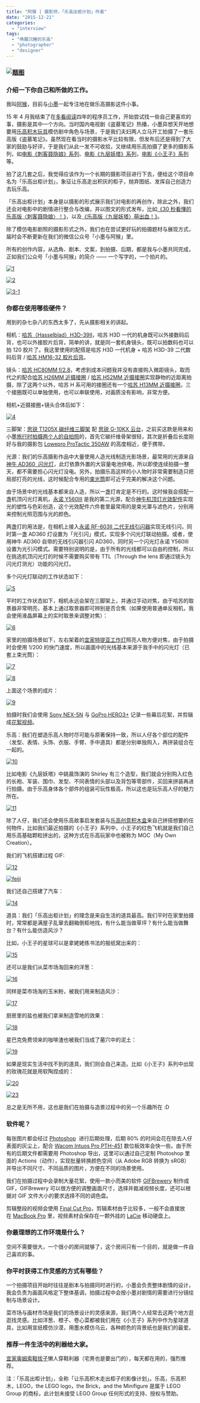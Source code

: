 ```yaml
---
title: "阿猴 | 摄影师，「乐高出柜计划」作者"
date: "2015-12-21"
categories: 
  - "interview"
tags: 
  - "唤醒沉睡的乐高"
  - "photographer"
  - "designer"
---
```


### [![题图](/images/题图-1533x1024.jpg)](https://liqi.io/wp-content/uploads/2015/12/题图.jpg)

### 介绍一下你自己和所做的工作。

我叫[阿猴](https://weibo.com/hosealiu/)，目前与[小墨](https://weibo.com/liuyuxi129)一起专注地在做乐高摄影这件小事。

15 年 4 月我结束了在[多看阅读](https://www.duokan.com/)四年的程序员工作，开始尝试找一些自己更喜欢的事，摄影是其中一个方向。当时国内电视剧《盗墓笔记》热播，小墨异想天开地想要用[乐高积木玩具](https://www.lego.com/)模仿剧中角色与场景，于是我们夫妇两人立马开工拍摄了一套乐高版《盗墓笔记》。虽然现在看当时的摄影水平比较有限，但发布后还是得到了大家的鼓励与好评，于是我们从此一发不可收拾，又继续用乐高拍摄了更多的摄影系列，如[电影《刺客聂隐娘》系列](https://hosealiu.tuchong.com/12725412/)、[电影《九层妖塔》系列](https://hosealiu.tuchong.com/12722918/)，[电影《小王子》系列](https://hosealiu.tuchong.com/12763493/)等。

拍了这几套之后，我觉得应该作为一个长期的摄影项目进行下去，便给这个项目命名为「乐高出柜计划」，象征让乐高走出积灰的柜子，抛弃图纸、发挥自己创造力去玩乐高。

「乐高出柜计划」本身是以摄影的形式展示我们对电影的再创作，除此之外，我们还会对电影中的剧情进行整合与改编，并以图文的形式发布，比如[《30 秒看懂的乐高版〈刺客聂隐娘〉！》](https://mp.weixin.qq.com/s?__biz=MzIwNzA3NTY2MA==&mid=219748092&idx=1&sn=8813c0e24f79500f1dc49cad9f225e5b#rd)，以及[《乐高版〈九层妖塔〉萌出血！》](https://mp.weixin.qq.com/s?__biz=MzIwNzA3NTY2MA==&mid=219698015&idx=1&sn=43d264cd30cbca72dde4f97a6f074223#rd)。

除了模仿电影剧照的摄影形式之外，我们也在尝试更好玩的拍摄题材与展现方式，届时会不断更新在我们的微信公众号「小墨与阿猴」里。

所有的创作内容，从选角、剧本、文案，到拍摄、后期，都是我与小墨共同完成，正如我们公众号「小墨与阿猴」的简介 —— 一个写字的，一个拍片的。

[![1](/images/1-1536x1024.jpg)](https://liqi.io/wp-content/uploads/2015/12/1.jpg)

[![2](/images/2-1536x1024.jpg)](https://liqi.io/wp-content/uploads/2015/12/2.jpg)

[![3-1](/images/3-1-1365x1024.jpg)](https://liqi.io/wp-content/uploads/2015/12/3-1.jpg)

### 你都在使用哪些硬件？

用到的杂七杂八的东西太多了，先从摄影相关的讲起。

相机：[哈苏（Hasselblad）H3D-39II](https://www.amazon.com/Hasselblad-H3D-39II-Medium-Digital-Display/dp/B000Z0JZ74)，哈苏 H3D 一代的机身既可以外接数码后背，也可以外接胶片后背，简单的讲，就是同一套机身镜头，既可以拍数码也可以拍 120 胶片了。我这里使用的配搭是哈苏 H3D 一代机身 + 哈苏 H3D-39 二代数码后背 / [哈苏 HM16-32 胶片后背](https://www.bhphotovideo.com/c/product/264743-REG/Hasselblad_3033016_Film_Magazine_HM_16_32.html#!)。

镜头：[哈苏 HC80MM f/2.8](https://www.bhphotovideo.com/c/product/264712-REG/Hasselblad_3023080_Normal_80mm_f_2_8_HC.html)，考虑到成本问题我并没有直接购入微距镜头，取而代之的配合[哈苏 H26MM 近摄接圈](https://www.bhphotovideo.com/c/product/265102-REG/Hasselblad_3053526_Extension_Tube_H26mm_for.html) / [哈苏 H52MM 近摄接圈](https://www.bhphotovideo.com/c/product/265103-REG/Hasselblad_3053542_Extension_Tube_H52mm_for.html)实现静物的近距离拍摄，除了这两个以外，哈苏 H 系可用的接圈还有一个[哈苏 H13MM 近摄接圈](https://www.bhphotovideo.com/c/product/265101-REG/Hasselblad_3053513_Extension_Tube_H13mm_for.html)，三个接圈既可以单独使用，也可以串联使用，对画质没有影响，非常方便。

相机+近摄接圈+镜头合体后如下：

[![4](/images/4.jpg)](https://liqi.io/wp-content/uploads/2015/12/4.jpg)

三脚架：[思锐 T1205X 碳纤维三脚架](https://www.zssirui.com/productshow.php?productid=13) 配 [思锐 G-10KX 云台](https://www.zssirui.com/productshow.php?productid=47)，之前买这款是用来和小墨[旅行时拍摄两个人的自拍照](https://mp.weixin.qq.com/s?__biz=MzIwNzA3NTY2MA==&mid=400021487&idx=1&sn=5851438e276d1c3a03cde0341a7bd09d#rd)的，首先它碳纤维骨架很轻，其次是折叠后长度刚好与我的摄影包 [Lowepro ProTactic 350AW](https://store.lowepro.com/protactic-350-aw) 的高度相近，便于携带。

光源：我们的乐高摄影作品中大量使用人造光线制造光影场景，最常用的光源来自[神牛 AD360  闪光灯](https://www.godox.com/CN/Products_Camera_Flash_Witstro_AD360_Powerfou&Portable_Flash.html)，此灯依靠外置的大容量电池供电，所以即使连续拍摄一整天，都不需要担心闪光灯没电。另外，拍摄乐高这样的小人物时非常需要制造只把局部打亮的光线，这时候配合专用的[束光筒](https://www.godox.com/CN/Products_Camera_Flash_Witstro_Powerfou&Portable_Flash_Accessories.html)即可近乎完美的解决这个问题。

由于场景中的光线基本都来自人造，所以一盏灯肯定是不行的。这时候我会搭配一盏机顶闪光灯离机，[永诺 Y560III](https://www.yongnuo.com.cn/goods-216-%E6%B0%B8%E8%AF%BAYN560III+%E4%B8%89%E4%BB%A3+%E4%BD%B3%E8%83%BD+%E5%B0%BC%E5%BA%B7+%E9%80%9A%E7%94%A8%E6%9C%BA%E9%A1%B6%E9%97%AA%E5%85%89%E7%81%AF+%E8%B6%85%E8%BF%9C%E8%B7%9D%E7%A6%BB%E6%97%A0%E7%BA%BF%E9%97%AA%E5%85%89.html) 是我的第二光源，配合[神牛机顶灯光效配件](https://item.jd.com/1577874442.html)实现光的塑性与色彩创造，这个光效配件六件套里最常用的是束光罩与滤色片，分别用来控制光照范围与光的颜色。

两盏灯的用法是，在相机上接入[永诺 RF-603II 二代无线引闪器](https://www.yongnuo.com.cn/goods-279-RF-603II+%E8%A7%A6%E5%8F%91%E5%99%A82%E4%BB%A3.html)实现无线引闪，同时第一盏 AD360 灯设置为「光引闪」模式，实现多个闪光灯联动拍摄。或者，使用神牛 AD360 自带的无线引闪器引闪 AD360，同时另一个闪光灯永诺 Y560III 设置为光引闪模式。需要特别说明的是，由于所有的光线都可以自由的控制，所以在挑选机顶闪光灯的时候不需要购买带有 TTL（Through the lens 即通过镜头为闪光灯测光）功能的闪光灯。

多个闪光灯联动的工作状态如下：

[![5](/images/5-1541x1024.jpg)](https://liqi.io/wp-content/uploads/2015/12/5.jpg)

平时的工作状态如下，相机永远会架在三脚架上，并通过手动对焦，由于哈苏的取景器非常明亮，基本上通过取景器即可辨别是否合焦（如果使用普通单反相机，我会使用液晶屏幕上的实时取景来调整对焦）：

[![6](/images/6.gif)](https://liqi.io/wp-content/uploads/2015/12/6.gif)

家里的拍摄场景如下，左右架着的[宜家特提亚工作灯](https://www.ikea.com/cn/zh/catalog/products/90020386/)照亮人物方便对焦，由于拍摄时会使用 1/200 的快门速度，所以画面中的光线基本来源于我手中的闪光灯（已套上束光筒）：

[![7](/images/7-1820x1024.jpg)](https://liqi.io/wp-content/uploads/2015/12/7.jpg)

[![8](/images/8.gif)](https://liqi.io/wp-content/uploads/2015/12/8.gif)

上面这个场景的成片：

[![9](/images/9-1534x1024.jpg)](https://liqi.io/wp-content/uploads/2015/12/9.jpg)

拍摄时我们会使用 [Sony NEX-5N](https://www.amazon.com/Sony-Compact-Interchangeable-Touchscreen-18-55mm/dp/B005IHAIJ8/ref=sr_1_4?s=electronics&ie=UTF8&qid=1447210456&sr=1-4&keywords=sony+nex+5n) 与 [GoPro HERO3+](https://www.amazon.com/GoPro-CHDHN-302-HERO3-Silver-Edition/dp/B00F3F0EIU/ref=sr_1_3?s=electronics&ie=UTF8&qid=1447210594&sr=1-3&keywords=gopro+3%2B) 记录一些幕后花絮，并剪辑成[花絮视频](https://v.qq.com/page/k/u/r/k0172y9okur.html)。

乐高：我们在塑造乐高人物时尽可能与原著保持一致，所以人仔各个部位的配件（发型、表情、头饰、衣服、手臂、手中道具）都是分别单独购入，再拼装组合在一起的。

[![10](/images/10.gif)](https://liqi.io/wp-content/uploads/2015/12/10.gif)

比如电影《九层妖塔》中姚晨饰演的 Shirley 有三个造型，我们就会分别购入红色的长袍、军装、围巾、发型、不同表情的头部以及背包等零部件，买回来拼装再进行拍摄。由于乐高身体各个部件的组装可玩性极高，所以这也是玩乐高人仔的魅力所在。

[![11](/images/11-1819x1024.jpg)](https://liqi.io/wp-content/uploads/2015/12/11.jpg)

除了人仔，我们还会使用乐高故事启发套装与[乐高创意积木盒](https://www.lego.com/zh-cn/classic/products/10696-lego-medium-creative-brick-box)来自己拼搭想要的任何物件，比如我们最近拍摄的《小王子》系列中，小王子的红色飞机就是我们自己用乐高基础颗粒拼出的，这种方式在乐高玩家中也被称为 MOC（My Own Creation）。

我们的飞机搭建过程 GIF:

[![12](/images/12.gif)](https://liqi.io/wp-content/uploads/2015/12/12.gif)

[![feiji](/images/feiji-1365x1024.jpg)](https://liqi.io/wp-content/uploads/2015/12/feiji.jpg)

我们还自己搭建了汽车：

[![14](/images/14-1536x1024.jpg)](https://liqi.io/wp-content/uploads/2015/12/14.jpg)

道具：我们「乐高出柜计划」的理念是来自生活的道具最高。我们平时在家里拍摄时，常常都是满屋子乱窜去翻箱倒柜地找，有什么能当做草坪？有什么能当做舞台？有什么能仿造风沙？

比如，小王子的星球可以是拿姥姥练书法的报纸窝出来的：

[![15](/images/15-1365x1024.jpg)](https://liqi.io/wp-content/uploads/2015/12/15.jpg)

还可以是我们从菜市场淘回来的洋葱：

[![16](/images/16-1365x1024.jpg)](https://liqi.io/wp-content/uploads/2015/12/16.jpg)

同样是菜市场淘的玉米粉，被我们用来制造风沙：

[![17](/images/17-1536x1024.jpg)](https://liqi.io/wp-content/uploads/2015/12/17.jpg)

厨房里的盐也被我们拿来制造雪地的效果：

[![18](/images/18-684x1024.jpg)](https://liqi.io/wp-content/uploads/2015/12/18.jpg)

星巴克免费领来的咖啡渣也被我们当成了墓穴中的泥土：

[![19](/images/19-1536x1024.jpg)](https://liqi.io/wp-content/uploads/2015/12/19.jpg)

如果是现实生活中找不到的道具，我们则会自己来造。比如《小王子》系列中出现的玫瑰花就是用软陶捏成的：

[![20](/images/20.gif)](https://liqi.io/wp-content/uploads/2015/12/20.gif)

[![23](/images/23.gif)](https://liqi.io/wp-content/uploads/2015/12/23.gif)

总之是无所不用，这也是我们在拍摄与造景过程中的另一个乐趣所在 :D

### 软件呢？

每张图片都会经过 [Photoshop](https://www.adobe.com/products/photoshop.html)  进行后期处理，后期 80% 的时间会花在除去人仔表面的灰尘上，配合 [Wacom Intuos Pro PTH-451](https://www.wacom.com/en-gb/products/pen-tablets/intuos-pro-small) 数位板效率会快一些。由于所有的后期文件都需要用 Photoshop 导出，这里可以通过自己定制 Photoshop 里面的 Actions（动作），实现批量转换颜色空间（从 Adobe RGB 转换为 sRGB）并导出不同尺寸、不同品质的图片，方便在不同的场景使用。

我们在拍摄过程中会录制大量花絮，使用一款小而美的软件 [GIFBrewery](https://gifbrewery.com/) 制作成 GIF，GIFBrewery 可以很方便的调整画面尺寸，选择并裁减视频长度，还可以根据对 GIF 文件大小的要求选择不同的调色盘。

剪辑整段的视频会使用 [Final Cut Pro](https://www.apple.com/final-cut-pro/)，剪辑素材由于比较多，一般不会直接放在 [MacBook Pro](https://www.apple.com/macbook-pro/) 里，视频素材会保存在一颗外挂的 [LaCie](https://www.laciestorage.com/Rugged-Thunderbolt.asp) 移动硬盘上。

### 你最理想的工作环境是什么？

空间不需要很大，一个很小的房间就够了，这个房间只有一个目的，就是做一件自己喜欢的事。

### 你平时获得工作灵感的方式有哪些？

一个拍摄项目开始时往往是剧本与拍摄同时进行的，小墨会负责整体剧情的设计，我会负责为画面风格定下整体基调，拍摄过程中会按小墨对剧情的需要进行分镜绘制与场景设计。

菜市场与画材市场是我们的场景设计的灵感来源，我们两个人经常去这两个地方逛逛找灵感。比如洋葱、橙子、卷心菜都被我们用在《小王子》系列中作为星球道具，比如用宣纸模仿沙漠，用墨水模仿乌云，各种颜色的背景纸也是我们的最爱。

### 推荐一件生活中的利器给大家。

[宜家奥姆索鞋拔子](https://www.ikea.com/cn/zh/catalog/products/50137128/)懒人穿鞋利器（宅男也是要出门的），每天都在用的，强烈推荐。

注：「乐高出柜计划」，全称「让乐高积木走出柜子的影像计划」。乐高，乐高积木，LEGO，the LEGO logo，the Brick，and the Minifigure 是属于 LEGO Group 的商标，此计划未接受 LEGO Group 任何形式的支持、授权与赞助。
